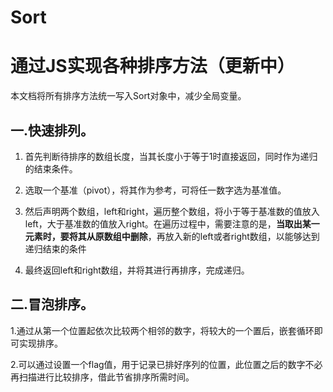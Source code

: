 # Sort
通过JS实现各种排序方法（更新中）
======
本文档将所有排序方法统一写入Sort对象中，减少全局变量。

一.快速排列。
----
1. 首先判断待排序的数组长度，当其长度小于等于1时直接返回，同时作为递归的结束条件。
	
2. 选取一个基准（pivot），将其作为参考，可将任一数字选为基准值。
	
3. 然后声明两个数组，left和right，遍历整个数组，将小于等于基准数的值放入left，大于基准数的值放入right。在遍历过程中，需要注意的是，**当取出某一元素时，要将其从原数组中删除**，再放入新的left或者right数组，以能够达到递归结束的条件

4. 最终返回left和right数组，并将其进行再排序，完成递归。

二.冒泡排序。
----
1.通过从第一个位置起依次比较两个相邻的数字，将较大的一个置后，嵌套循环即可实现排序。

2.可以通过设置一个flag值，用于记录已排好序列的位置，此位置之后的数字不必再扫描进行比较排序，借此节省排序所需时间。